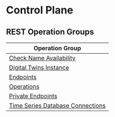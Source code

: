 # Control Plane

## REST Operation Groups
| Operation Group|
|-----------------|
|[Check Name Availability](Check-Name-Availability.yml)|
|[Digital Twins Instance](Digital-Twins-Instance.yml)|
|[Endpoints](Endpoints.yml)|
|[Operations](Operations.yml)|
|[Private Endpoints](Private-Endpoints.yml)|
|[Time Series Database Connections](Time-Series-Database-Connections.yml)|
